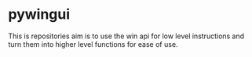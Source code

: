 # pywingui
This is repositories aim is to use the win api for low level instructions and turn them into higher level functions for ease of use.
